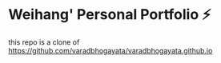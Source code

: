 # Weihang' Personal Portfolio ⚡️ 

this repo is a clone of https://github.com/varadbhogayata/varadbhogayata.github.io
